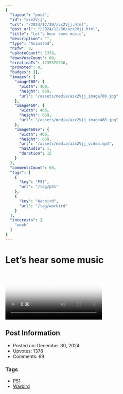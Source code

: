 ```yaml
---
{
  "layout": "post",
  "id": "azx2Vjj",
  "url": "/2024/12/30/azx2Vjj.html",
  "post_url": "/2024/12/30/azx2Vjj.html",
  "title": "Let’s hear some music",
  "description": "",
  "type": "Animated",
  "nsfw": 0,
  "upVoteCount": 1378,
  "downVoteCount": 80,
  "creationTs": 1735578736,
  "promoted": 0,
  "badges": [],
  "images": {
    "image700": {
      "width": 460,
      "height": 659,
      "url": "/assets/media/azx2Vjj_image700.jpg"
    },
    "image460": {
      "width": 460,
      "height": 659,
      "url": "/assets/media/azx2Vjj_image460.jpg"
    },
    "image460sv": {
      "width": 460,
      "height": 658,
      "url": "/assets/media/azx2Vjj_video.mp4",
      "hasAudio": 1,
      "duration": 15
    }
  },
  "commentsCount": 69,
  "tags": [
    {
      "key": "P51",
      "url": "/tag/p51"
    },
    {
      "key": "Warbird",
      "url": "/tag/warbird"
    }
  ],
  "interests": [
    "woah"
  ]
}
---
```


# Let’s hear some music

<video controls playsinline loop poster="/assets/media/azx2Vjj_image460.jpg">
  <source src="/assets/media/azx2Vjj_video.mp4" type="video/mp4">
  Your browser does not support the video tag.
</video>

## Post Information

- Posted on: December 30, 2024
- Upvotes: 1378
- Comments: 69

### Tags

- [P51](/tag/P51)
- [Warbird](/tag/Warbird)
